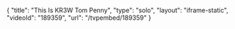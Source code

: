 {
    "title": "This Is KR3W Tom Penny",
    "type": "solo",
    "layout": "iframe-static",
    "videoId": "189359",
    "url": "\/tvpembed\/189359"
}